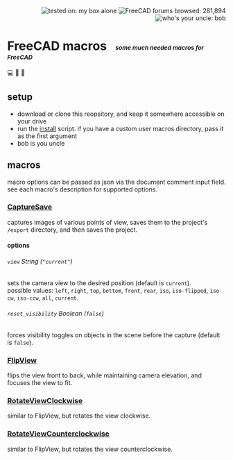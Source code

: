 <p align="right">
  <img src="https://img.shields.io/badge/tested%20on-my%20box%20alone-lightseagreen"
       alt="tested on: my box alone" />
  <img src="https://img.shields.io/badge/FreeCAD%20forums%20browsed-281,894-2057a9"
       alt="FreeCAD forums browsed: 281,894" />
  <img src="https://img.shields.io/badge/who's%20your%20uncle-bob-lightskyblue"
       alt="who's your uncle: bob" />
</p>

# FreeCAD macros &nbsp; <sub><sub><sup><sup>_some much needed macros for FreeCAD_</sup></sup></sub></sub>

💻 📐 🤖


## setup
                      
- download or clone this reopsitory, and keep it somewhere accessible on your drive
- run the [install][1] script. if you have a custom user macros directory, pass it as the first argument
- bob is you uncle


## macros

macro options can be passed as json via the document comment input field. see each macro's description for supported options.             

### [CaptureSave][2]

captures images of various points of view, saves them to the project's `/export` directory, and then saves the project.  

#### options

###### `view` *String* (`"current"`) 

sets the camera view to the desired position (default is `current`).  
possible values: `left`, `right`, `top`, `bottom`, `front`, `rear`, `iso`, `iso-flipped`, `iso-cw`, `iso-ccw`, `all`, `current`.

###### `reset_visibility` *Boolean* (`false`) 

forces visibility toggles on objects in the scene before the capture (default is `false`). 

### [FlipView][3]

flips the view front to back, while maintaining camera elevation, and focuses the view to fit.

### [RotateViewClockwise][4]

similar to FlipView, but rotates the view clockwise.

### [RotateViewCounterclockwise][5]

similar to FlipView, but rotates the view counterclockwise.





[1]: /bin/install.sh
[2]: /macros/CaptureSave.py
[3]: /macros/FlipView.py
[4]: /macros/RotateViewClockwise.py
[5]: /macros/RotateViewCounterclockwise.py
